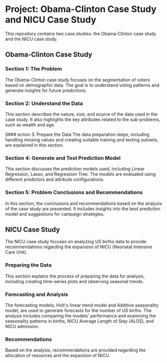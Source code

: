 # Project: Obama-Clinton Case Study and NICU Case Study
This repository contains two case studies: the Obama-Clinton case study and the NICU case study.

## Obama-Clinton Case Study

### Section 1: The Problem
The Obama-Clinton case study focuses on the segmentation of voters based on demographic data. The goal is to understand voting patterns and generate insights for future predictions.

### Section 2: Understand the Data
This section describes the nature, size, and source of the data used in the case study. It also highlights the key attributes related to the sub-problems, such as wealth and age.

S### ection 3: Prepare the Data
The data preparation steps, including handling missing values and creating suitable training and testing subsets, are explained in this section.

### Section 4: Generate and Test Prediction Model
This section discusses the prediction models used, including Linear Regression, Lasso, and Regression Tree. The models are evaluated using different predictors and attribute configurations.

### Section 5: Problem Conclusions and Recommendations
In this section, the conclusions and recommendations based on the analysis of the case study are presented. It includes insights into the best prediction model and suggestions for campaign strategies.

## NICU Case Study
The NICU case study focuses on analyzing US births data to provide recommendations regarding the expansion of NICU (Neonatal Intensive Care Unit).

### Preparing the Data
This section explains the process of preparing the data for analysis, including creating time-series plots and observing seasonal trends.

### Forecasting and Analysis
The forecasting models, Holt's linear trend model and Additive seasonality model, are used to generate forecasts for the number of US births. The analysis includes comparing the models' performance and examining the seasonality patterns in births, NICU Average Length of Stay (ALOS), and NICU admission.

### Recommendations
Based on the analysis, recommendations are provided regarding the allocation of resources and the expansion of NICU.


